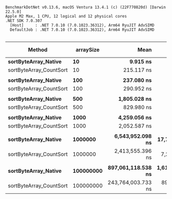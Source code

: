 ```

BenchmarkDotNet v0.13.6, macOS Ventura 13.4.1 (c) (22F770820d) [Darwin 22.5.0]
Apple M2 Max, 1 CPU, 12 logical and 12 physical cores
.NET SDK 7.0.307
  [Host]     : .NET 7.0.10 (7.0.1023.36312), Arm64 RyuJIT AdvSIMD
  DefaultJob : .NET 7.0.10 (7.0.1023.36312), Arm64 RyuJIT AdvSIMD


```
|                  Method | arraySize |               Mean |             Error |            StdDev | Ratio | RatioSD | Allocated | Alloc Ratio |
|------------------------ |---------- |-------------------:|------------------:|------------------:|------:|--------:|----------:|------------:|
|    **sortByteArray_Native** |        **10** |           **9.915 ns** |         **0.0399 ns** |         **0.0354 ns** |  **1.00** |    **0.00** |         **-** |          **NA** |
| sortByteArray_CountSort |        10 |         215.117 ns |         0.4581 ns |         0.3577 ns | 21.70 |    0.08 |         - |          NA |
|                         |           |                    |                   |                   |       |         |           |             |
|    **sortByteArray_Native** |       **100** |         **237.080 ns** |         **1.4653 ns** |         **1.3707 ns** |  **1.00** |    **0.00** |         **-** |          **NA** |
| sortByteArray_CountSort |       100 |         290.952 ns |         2.1665 ns |         1.9206 ns |  1.23 |    0.01 |         - |          NA |
|                         |           |                    |                   |                   |       |         |           |             |
|    **sortByteArray_Native** |       **500** |       **1,805.028 ns** |        **10.4902 ns** |         **9.8126 ns** |  **1.00** |    **0.00** |         **-** |          **NA** |
| sortByteArray_CountSort |       500 |         829.980 ns |         1.6858 ns |         1.5769 ns |  0.46 |    0.00 |         - |          NA |
|                         |           |                    |                   |                   |       |         |           |             |
|    **sortByteArray_Native** |      **1000** |       **4,259.056 ns** |        **36.8114 ns** |        **32.6323 ns** |  **1.00** |    **0.00** |         **-** |          **NA** |
| sortByteArray_CountSort |      1000 |       2,052.587 ns |         6.7331 ns |         5.9687 ns |  0.48 |    0.00 |         - |          NA |
|                         |           |                    |                   |                   |       |         |           |             |
|    **sortByteArray_Native** |   **1000000** |   **6,543,952.098 ns** |    **17,714.2224 ns** |    **14,792.1780 ns** |  **1.00** |    **0.00** |       **7 B** |        **1.00** |
| sortByteArray_CountSort |   1000000 |   2,413,555.396 ns |     7,202.8941 ns |     6,385.1780 ns |  0.37 |    0.00 |       4 B |        0.57 |
|                         |           |                    |                   |                   |       |         |           |             |
|    **sortByteArray_Native** | **100000000** | **897,061,118.538 ns** | **1,613,294.7115 ns** | **1,347,174.1506 ns** |  **1.00** |    **0.00** |     **936 B** |        **1.00** |
| sortByteArray_CountSort | 100000000 | 243,764,003.733 ns |   897,543.7536 ns |   839,562.9840 ns |  0.27 |    0.00 |     312 B |        0.33 |

